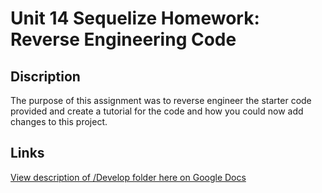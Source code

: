 # Unit 14 Sequelize Homework: Reverse Engineering Code

## Discription

The purpose of this assignment was to reverse engineer the starter code provided and create a tutorial for the code and how you could now add changes to this project.

## Links

[View description of /Develop folder here on Google Docs](https://docs.google.com/document/d/152bmXAwOY6Jp0vWX-Q2MSElvTzl5JD3TjEGozv-FDIw/edit?usp=sharing)